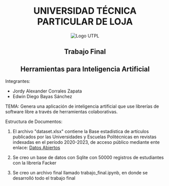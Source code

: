<center>

# UNIVERSIDAD TÉCNICA PARTICULAR DE LOJA

![Logo UTPL](https://utpl.edu.ec/recursos/img/utpl1.png)

## Trabajo Final

## Herramientas para Inteligencia Artificial

</center>

Integrantes:

- Jordy Alexander Corrales Zapata
- Edwin Diego Bayas Sánchez

TEMA: Genera una aplicación de inteligencia artificial que use librerías de software libre a través de herramientas colaborativas.

Estructura de Documentos:

1. El archivo "dataset.xlsx" contiene la Base estadística de artículos publicados por las Universidades y Escuelas Politécnicas en revistas indexadas en el período 2020-2023, de acceso público mediante ente enlace: [Datos Abiertos](https://datosabiertos.gob.ec/dataset/base-de-datos-de-articulos-publicados-uep-en-revistas-indexadas/resource/b367f7a1-ff3f-43d5-9128-7f4e8b2c66ba)

1. Se creo un base de datos con Sqlite con 50000 registros de estudiantes con la librería Facker

1. Se creo un archivo final llamado trabajo_final.ipynb, en donde se desarrolló todo el trabajo final

